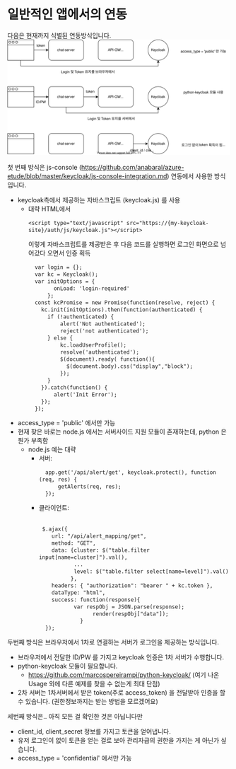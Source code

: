 # 일반적인 앱에서의 연동

다음은 현재까지 식별된 연동방식입니다.
![식별된 연동들](./img/keycloak-auth.svg)

첫 번째 방식은 js-console (https://github.com/anabaral/azure-etude/blob/master/keycloak/js-console-integration.md) 연동에서 사용한 방식입니다.
- keycloak측에서 제공하는 자바스크립트 (keycloak.js) 를 사용
  * 대략 HTML에서
    ```
    <script type="text/javascript" src="https://{my-keycloak-site}/auth/js/keycloak.js"></script>
    ```
    이렇게 자바스크립트를 제공받은 후 다음 코드를 실행하면 로그인 화면으로 넘어갔다 오면서 인증 획득
    ```
      var login = {};
      var kc = Keycloak();
      var initOptions = {
            onLoad: 'login-required'
          };
      const kcPromise = new Promise(function(resolve, reject) {
        kc.init(initOptions).then(function(authenticated) {
          if (!authenticated) {
              alert('Not authenticated');
              reject('not authenticated');
          } else {
              kc.loadUserProfile();
              resolve('authenticated');
              $(document).ready( function(){
                $(document.body).css("display","block");
              });
          }
        }).catch(function() {
            alert('Init Error');
        });
      });
    ```
- access_type = 'public' 에서만 가능
- 현재 찾은 바로는 node.js 에서는 서버사이드 지원 모듈이 존재하는데, python 은 뭔가 부족함
  * node.js 예는 대략
    + 서버:
      ```
        app.get('/api/alert/get', keycloak.protect(), function (req, res) {
            getAlerts(req, res);
        });
      ```
    + 클라이언트:
      ```

       $.ajax({
          url: "/api/alert_mapping/get",
          method: "GET",
          data: {cluster: $("table.filter input[name=cluster]").val(),
                 ...
                 level: $("table.filter select[name=level]").val()
                },
          headers: { "authorization": "bearer " + kc.token },
          dataType: "html",
          success: function(response){
                 var respObj = JSON.parse(response);
                       render(respObj["data"]);
                   }
        });
      ```

두번째 방식은 브라우저에서 1차로 연결하는 서버가 로그인을 제공하는 방식입니다.
- 브라우저에서 전달한 ID/PW 를 가지고 keycloak 인증은 1차 서버가 수행합니다.
- python-keycloak 모듈이 필요합니다.
  * https://github.com/marcospereirampj/python-keycloak/ (여기 나온 Usage 외에 다른 예제를 찾을 수 없는게 최대 단점)
- 2차 서버는 1차서버에서 받은 token(주로 access_token) 을 전달받아 인증을 할 수 있습니다. (권한정보까지는 받는 방법을 모르겠어요) 

세번째 방식은.. 아직 모든 걸 확인한 것은 아닙니다만
- client_id, client_secret 정보를 가지고 토큰을 얻어냅니다.
- 유저 로그인이 없이 토큰을 얻는 걸로 보아 관리자급의 권한을 가지는 게 아닌가 싶습니다.
- access_type = 'confidential' 에서만 가능

